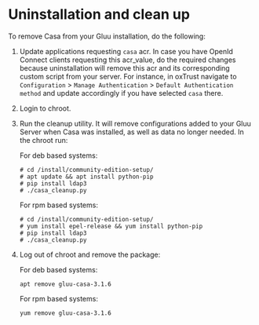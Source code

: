 # Uninstallation and clean up

To remove Casa from your Gluu installation, do the following:

1. Update applications requesting `casa` acr. In case you have OpenId Connect clients requesting this acr_value, do the required changes because uninstallation will remove this acr and its corresponding custom script from your server. For instance, in oxTrust navigate to `Configuration` > `Manage Authentication` > `Default Authentication method` and update accordingly if you have selected `casa` there.

1. Login to chroot.

1. Run the cleanup utility. It will remove configurations added to your Gluu Server when Casa was installed, as well as data no  longer needed. In the chroot run:

    For deb based systems:
    
    ```
    # cd /install/community-edition-setup/
    # apt update && apt install python-pip
    # pip install ldap3
    # ./casa_cleanup.py
    ```
    
    For rpm based systems:
    
    ```
    # cd /install/community-edition-setup/
    # yum install epel-release && yum install python-pip
    # pip install ldap3
    # ./casa_cleanup.py
    ```

1. Log out of chroot and remove the package:

    For deb based systems:
    
    ```
    apt remove gluu-casa-3.1.6
    ```

    For rpm based systems:

    ```
    yum remove gluu-casa-3.1.6
    ```
    
